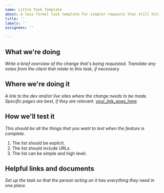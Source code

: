 ```yaml
---
name: Little Task Template
about: A less formal task template for simpler requests that still hits the high points.
title: ''
labels: ''
assignees: ''

---
```


## What we're doing
_Write a brief overview of the change that's being requested. Translate any notes from the client that relate to this task, if necessary._

## Where we're doing it
_A link to the dev and/or live sites where the change needs to be made. Specific pages are best, if they are relevant._
[your_link_goes_here](your_link_goes_here)

## How we'll test it
_This should be all the things that you want to test when the feature is complete._
1. The list should be explicit.
2. The list should include URLs.
3. The list can be simple and high level.

## Helpful links and documents
_Set up the task so that the person acting on it has everything they need in one place._
